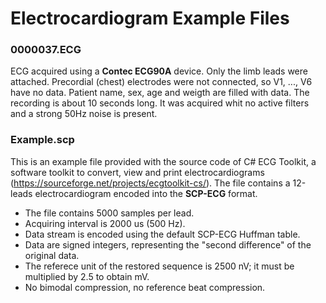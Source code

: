 # Electrocardiogram Example Files

### 0000037.ECG

ECG acquired using a **Contec ECG90A** device. Only the limb 
leads were attached. Precordial (chest) electrodes were not 
connected, so V1, ..., V6 have no data. Patient name, sex, age 
and weigth are filled with data. The recording is about 10 
seconds long. It was acquired whit no active filters and a 
strong 50Hz noise is present.


### Example.scp

This is an example file provided with the source code of C# ECG 
Toolkit, a software toolkit to convert, view and print 
electrocardiograms 
(https://sourceforge.net/projects/ecgtoolkit-cs/). The file 
contains a 12-leads electrocardiogram encoded into the 
**SCP-ECG** format.

  * The file contains 5000 samples per lead.
  * Acquiring interval is 2000 us (500 Hz).
  * Data stream is encoded using the default SCP-ECG Huffman table.
  * Data are signed integers, representing the "second difference" of the original data.
  * The referece unit of the restored sequence is 2500 nV; it must be multiplied by 2.5 to obtain mV.
  * No bimodal compression, no reference beat compression.
